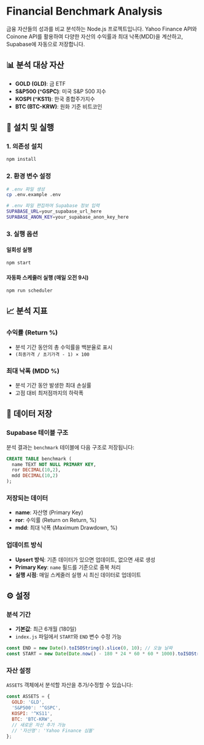 # Financial Benchmark Analysis

금융 자산들의 성과를 비교 분석하는 Node.js 프로젝트입니다. Yahoo Finance API와 Coinone API를 활용하여 다양한 자산의 수익률과 최대 낙폭(MDD)을 계산하고, Supabase에 자동으로 저장합니다.

## 📊 분석 대상 자산

- **GOLD (GLD)**: 금 ETF
- **S&P500 (^GSPC)**: 미국 S&P 500 지수
- **KOSPI (^KS11)**: 한국 종합주가지수
- **BTC (BTC-KRW)**: 원화 기준 비트코인

## 🚀 설치 및 실행

### 1. 의존성 설치
```bash
npm install
```

### 2. 환경 변수 설정
```bash
# .env 파일 생성
cp .env.example .env

# .env 파일 편집하여 Supabase 정보 입력
SUPABASE_URL=your_supabase_url_here
SUPABASE_ANON_KEY=your_supabase_anon_key_here
```

### 3. 실행 옵션

#### 일회성 실행
```bash
npm start
```

#### 자동화 스케줄러 실행 (매일 오전 9시)
```bash
npm run scheduler
```

## 📈 분석 지표

### 수익률 (Return %)
- 분석 기간 동안의 총 수익률을 백분율로 표시
- `(최종가격 / 초기가격 - 1) × 100`

### 최대 낙폭 (MDD %)
- 분석 기간 동안 발생한 최대 손실률
- 고점 대비 최저점까지의 하락폭

## 💾 데이터 저장

### Supabase 테이블 구조
분석 결과는 `benchmark` 테이블에 다음 구조로 저장됩니다:

```sql
CREATE TABLE benchmark (
  name TEXT NOT NULL PRIMARY KEY,
  ror DECIMAL(10,2),
  mdd DECIMAL(10,2)
);
```

### 저장되는 데이터
- **name**: 자산명 (Primary Key)
- **ror**: 수익률 (Return on Return, %)
- **mdd**: 최대 낙폭 (Maximum Drawdown, %)

### 업데이트 방식
- **Upsert 방식**: 기존 데이터가 있으면 업데이트, 없으면 새로 생성
- **Primary Key**: `name` 필드를 기준으로 중복 처리
- **실행 시점**: 매일 스케줄러 실행 시 최신 데이터로 업데이트

## ⚙️ 설정

### 분석 기간
- **기본값**: 최근 6개월 (180일)
- `index.js` 파일에서 `START`와 `END` 변수 수정 가능

```javascript
const END = new Date().toISOString().slice(0, 10); // 오늘 날짜
const START = new Date(Date.now() - 180 * 24 * 60 * 60 * 1000).toISOString().slice(0, 10); // 6개월 전
```

### 자산 설정
`ASSETS` 객체에서 분석할 자산을 추가/수정할 수 있습니다:

```javascript
const ASSETS = {
  GOLD: 'GLD',
  'S&P500': '^GSPC',
  KOSPI: '^KS11',
  BTC: 'BTC-KRW',
  // 새로운 자산 추가 가능
  // '자산명': 'Yahoo Finance 심볼'
};
```